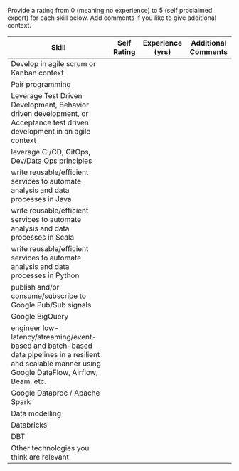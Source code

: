

Provide a rating from 0 (meaning no experience) to 5 (self proclaimed expert) for each skill below. Add comments if you like to give additional context.

Skill | Self Rating | Experience (yrs) | Additional Comments
----- | ------------ | ---------------- | -------------------
Develop in agile scrum or Kanban context​ |  |  | 
Pair programming​ |  |  | 
Leverage Test Driven Development, Behavior driven development, or Acceptance test driven development in an agile context |  |  | 
leverage CI/CD, GitOps, Dev/Data Ops principles​ |  |  | 
write reusable/efficient services to automate analysis and data processes in Java​ |  |  | 
write reusable/efficient services to automate analysis and data processes in Scala​ |  |  | 
write reusable/efficient services to automate analysis and data processes in Python​ |  |  | 
publish and/or consume/subscribe to Google Pub/Sub signals​ |  |  | 
Google BigQuery​ |  |  | 
engineer low-latency/streaming/event-based and batch-based data pipelines in a resilient and scalable manner using Google DataFlow, Airflow, Beam, etc.​ |  |  | 
Google Dataproc / Apache Spark​ |  |  | 
Data modelling​ |  |  | 
Databricks​ |  |  | 
DBT |  |  | 
Other technologies you think are relevant |  |  | 
